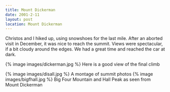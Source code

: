 ```yaml
---
title: Mount Dickerman
date: 2001-2-11
layout: post
location: Mount Dickerman
---
```


Christos and I hiked up, using snowshoes for the last mile. After an aborted visit in 
December, it was nice to reach the summit. Views were spectacular, if a bit cloudy around 
the edges. We had a great time and reached the car at dark.


{% image images/dickerman.jpg %}
Here is a good view of the final climb


{% image images/disall.jpg %}
A montage of summit photos
{% image images/bigfhall.jpg %}
Big Four Mountain and Hall Peak as seen from Mount Dickerman

